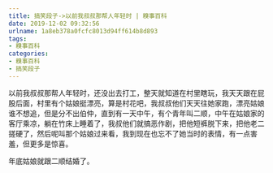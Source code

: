 ```yaml
---
title: 搞笑段子->以前我叔叔那帮人年轻时 | 糗事百科
date: 2019-12-02 09:32:56
urlname: 1a8eb378a0fcfc8013d94ff614b8d893
tags: 
- 糗事百科
categories:
- 糗事百科
- 搞笑段子
---
```

以前我叔叔那帮人年轻时，还没出去打工，整天就知道在村里瞎玩，我天天跟在屁股后面，村里有个姑娘挺漂亮，算是村花吧，我叔叔他们天天往她家跑，漂亮姑娘谁不想追，但是分不出伯仲，直到有一天中午，有个青年叫二顺，中午在姑娘家的客厅乘凉，躺在竹床上睡着了，我叔他们就搞恶作剧，把他短裤脱下来，把他老二搓硬了，然后呢叫那个姑娘过来看，我到现在也忘不了她当时的表情，有一点害羞，但更多是惊喜。

年底姑娘就跟二顺结婚了。


